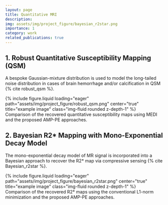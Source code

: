 ```yaml
---
layout: page
title: Quantitative MRI
description: 
img: assets/img/project_figure/bayesian_r2star.png
importance: 1
category: work
related_publications: true
---
```


## 1. Robust Quantitative Susceptibility Mapping (QSM)

A bespoke Gaussian-mixture distribution is used to model the long-tailed noise distribution in cases of brain hemorrhage and/or calcification in QSM {% cite robust_qsm %}.

<div class="row">
    <div class="col-sm-6 mt-3 mt-md-0">
        {% include figure.liquid loading="eager" path="assets/img/project_figure/robust_qsm.png" center="true" title="example image" class="img-fluid rounded z-depth-1" %}
    </div>
</div>
<div class="caption">
    Comparison of the recovered quantitative susceptibility maps using MEDI and the proposed AMP-PE approaches.
</div>

## 2. Bayesian R2* Mapping with Mono-Exponential Decay Model

The mono-exponential decay model of MR signal is incorporated into a Bayesian approach to recover the R2* map via compressive sensing {% cite Bayesian_r2star %}.

<div class="row">
    <div class="col-sm-6 mt-3 mt-md-0">
        {% include figure.liquid loading="eager" path="assets/img/project_figure/bayesian_r2star.png" center="true" title="example image" class="img-fluid rounded z-depth-1" %}
    </div>
</div>
<div class="caption">
    Comparison of the recovered R2* maps using the conventional L1-norm minimization and the proposed AMP-PE approaches.
</div>


